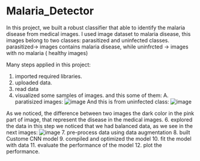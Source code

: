 # Malaria_Detector

In this project, we built a robust classifier that able to identify the malaria disease from medical images. I used image dataset to malaria disease, this images belong to two classes: parasitized and uninfected classes.  parasitized-> images contains malaria disease, while uninfrcted -> images with no malaria ( healthy images)

Many steps applied in this project: 
1. imported required libraries.
2. uploaded data.
3. read data
4. visualized some samples of images.
  and this some of them: A. paratisized images:
![image](https://github.com/user-attachments/assets/1fb655f4-c93e-4f95-bbde-5d3ee0dcaab2)
 And this is from uninfected class:
![image](https://github.com/user-attachments/assets/18fb3fbb-db62-4657-a579-8603453db7ef)

As we noticed, the difference between two images the dark color in the pink part of image, that represent the disease in the medical images.
6. explored the data
   in this step we noticed that we had balanced data, as we see in the next images:
   ![image](https://github.com/user-attachments/assets/10d5f0fc-8a70-488d-aba3-dddb0546a5ff)
7.  pre-process data using data augmentation
8. built Custome CNN model
9. compiled and optimized the model
10. fit the model with data
11. evaluate the performance of the model
12. plot the performance.
